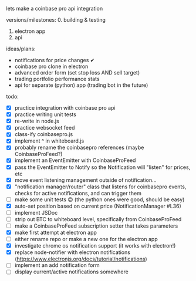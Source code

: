 lets make a coinbase pro api integration


versions/milestones:
0. building & testing
1. electron app
2. api


ideas/plans:
* notifications for price changes ✔
* coinbase pro clone in electron
* advanced order form (set stop loss AND sell target)
* trading portfolio performance stats
* api for separate (python) app (trading bot in the future)


todo:
- [x] practice integration with coinbase pro api
- [x] practice writing unit tests
- [x] re-write in node.js
- [x] practice websocket feed
- [x] class-ify coinbasepro.js
- [x] implement ^ in whiteboard.js
- [x] probably rename the coinbasepro references (maybe CoinbaseProFeed?)
- [x] implement an EventEmitter with CoinbaseProFeed
- [x] pass the EventEmitter to Notify so the Notification will "listen" for prices, etc
- [x] move event listening management outside of notification...
- [x] "notification manager/router" class that listens for coinbasepro events, checks for active notifications, and can trigger them
- [ ] make some unit tests 🙃 (the python ones were good, should be easy)
- [x] auto-set position based on current price (NotificationManager #L36)
- [ ] implement JSDoc
- [ ] strip out BTC to whiteboard level, specifically from CoinbaseProFeed
- [ ] make a CoinbaseProFeed subscription setter that takes parameters
- [x] make first attempt at electron app
- [ ] either rename repo or make a new one for the electron app
- [x] investigate chrome os notification support (it works with electron!)
- [x] replace node-notifier with electron notifications (https://www.electronjs.org/docs/tutorial/notifications)
- [ ] implement an add notification form
- [ ] display current/active notifications somewhere
